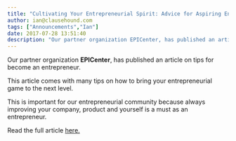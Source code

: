 ```yaml
---
title: "Cultivating Your Entrepreneurial Spirit: Advice for Aspiring Entrepreneurs"
author: ian@clausehound.com
tags: ["Announcements","Ian"]
date: 2017-07-28 13:51:40
description: "Our partner organization EPICenter, has published an article on tips for become an entrepreneur."
---
```




Our partner organization **EPICenter**, has published an article on tips for become an entrepreneur.

This article comes with many tips on how to bring your entrepreneurial game to the next level.

This is important for our entrepreneurial community because always improving your company, product and yourself is a must as an entrepreneur.

Read the full article [here.](http://www.epicentreuwindsor.ca/advice-for-aspiring-entrepreneurs/)
